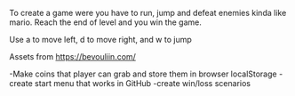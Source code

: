 <!-- Inpiration for the game: -->

To create a game were you have to run, jump and defeat enemies kinda like mario. Reach the end of level and you win the game.

<!-- Controls -->

Use a to move left, d to move right, and w to jump

<!-- trying to create death pits -->

<!-- Credits -->

Assets from https://bevouliin.com/

<!-- TODO -->

-Make coins that player can grab and store them in browser localStorage
-create start menu that works in GitHub
-create win/loss scenarios
